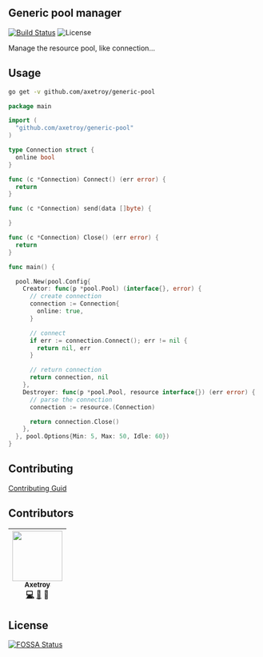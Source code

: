 ## Generic pool manager

[![Build Status](https://travis-ci.org/axetroy/generic-pool.svg?branch=master)](https://travis-ci.org/axetroy/generic-pool)
![License](https://img.shields.io/badge/license-Apache-green.svg)

Manage the resource pool, like connection...

## Usage

```bash
go get -v github.com/axetroy/generic-pool
```

```go
package main

import (
  "github.com/axetroy/generic-pool"
)

type Connection struct {
  online bool
}

func (c *Connection) Connect() (err error) {
  return
}

func (c *Connection) send(data []byte) {

}

func (c *Connection) Close() (err error) {
  return
}

func main() {

  pool.New(pool.Config{
    Creator: func(p *pool.Pool) (interface{}, error) {
      // create connection
      connection := Connection{
        online: true,
      }

      // connect
      if err := connection.Connect(); err != nil {
        return nil, err
      }

      // return connection
      return connection, nil
    },
    Destroyer: func(p *pool.Pool, resource interface{}) (err error) {
      // parse the connection
      connection := resource.(Connection)

      return connection.Close()
    },
  }, pool.Options{Min: 5, Max: 50, Idle: 60})
}

```

## Contributing

[Contributing Guid](https://github.com/axetroy/generic-pool/blob/master/CONTRIBUTING.md)

## Contributors

<!-- ALL-CONTRIBUTORS-LIST:START - Do not remove or modify this section -->
| [<img src="https://avatars1.githubusercontent.com/u/9758711?v=3" width="100px;"/><br /><sub>Axetroy</sub>](http://axetroy.github.io)<br />[💻](https://github.com/axetroy/generic-pool/commits?author=axetroy) [🐛](https://github.com/axetroy/generic-pool/issues?q=author%3Aaxetroy) 🎨 |
| :---: |
<!-- ALL-CONTRIBUTORS-LIST:END -->

## License

[![FOSSA Status](https://app.fossa.io/api/projects/git%2Bgithub.com%2Faxetroy%2Fnid.svg?type=large)](https://app.fossa.io/projects/git%2Bgithub.com%2Faxetroy%2Fnid?ref=badge_large)
